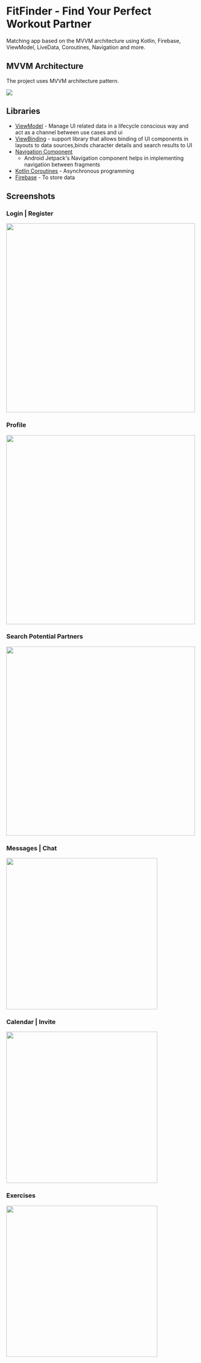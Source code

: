 # FitFinder - Find Your Perfect Workout Partner

Matching app based on the MVVM architecture using Kotlin, Firebase, ViewModel, LiveData, Coroutines, Navigation and more.

## MVVM Architecture

The project uses MVVM architecture pattern.

<img src="screenshots/Architecture.jpg"/>

## Libraries

* [ViewModel](https://developer.android.com/topic/libraries/architecture/viewmodel/) - Manage UI
  related data in a lifecycle conscious way and act as a channel between use cases and ui
* [ViewBinding](https://developer.android.com/topic/libraries/data-binding) - support library that
  allows binding of UI components in layouts to data sources,binds character details and search
  results to UI
* [Navigation Component](https://developer.android.com/guide/navigation/navigation-getting-started)
  - Android Jetpack's Navigation component helps in implementing navigation between fragments
* [Kotlin Coroutines](https://developer.android.com/kotlin/coroutines) - Asynchronous programming
* [Firebase](https://firebase.google.com/) - To store data

## Screenshots


### Login | Register
<img src="screenshots/Login_Register.png" width="500"/>

### Profile
<img src="screenshots/Profile.png" width="500"/>

### Search Potential Partners
<img src="screenshots/Search.png" width="500"/>

### Messages | Chat
<img src="screenshots/Chat.png" width="400"/>

### Calendar | Invite
<img src="screenshots/Invite.png" width="400"/>

### Exercises
<img src="screenshots/Exercises.png" width="400"/>
